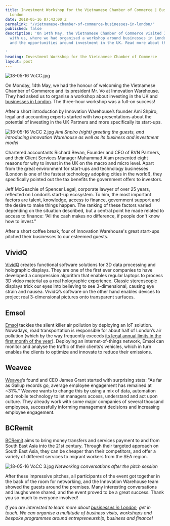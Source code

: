 ```yaml
---
title: Investment Workshop for the Vietnamese Chamber of Commerce | Businesses in
  London
date: 2018-05-16 07:43:00 Z
permalink: "/vietnamese-chamber-of-commerce-businesses-in-london/"
published: false
description: 'On 14th May, the Vietnamese Chamber of Commerce visited Innovation Warehouse
  with us, where we had organised a workshop around businesses in London, startups
  and the opportunities around investment in the UK. Read more about the event here!

'
heading: Investment Workshop for the Vietnamese Chamber of Commerce
layout: post
---
```


![18-05-16 VoCC.jpg](/uploads/18-05-16%20VoCC.jpg)

On Monday, 14th May, we had the honour of welcoming the Vietnamese Chamber of Commerce and its president Mr. Vo at Innovation Warehouse. They had asked us to organise a workshop about investing in the UK and [businesses in London](https://www.insider-london.co.uk/tours/in-depth-business-tour/). The three-hour workshop was a full-on success!

After a short introduction by Innovation Warehouse’s founder Ami Shpiro, legal and accounting experts started with two presentations about the potential of investing in the UK Partners and more specifically its start-ups. 

![18-05-16 VoCC 2.jpg](/uploads/18-05-16%20VoCC%202.jpg)
*Ami Shpiro (right) greeting the guests, and introducing Innovation Warehouse as well as its business and investment model*

Chartered accountants Richard Bevan, Founder and CEO of BVN Partners, and their Client Services Manager Muhammad Alam presented eight reasons for why to invest in the UK on the macro and micro level. Apart from the great environment for start-ups and technology businesses (London is one of the fastest technology adopting cities in the world!), they specifically pointed out the tax benefits the government offers to investors. 

Jeff McGeachie of Spencer Legal, corporate lawyer of over 25 years, reflected on London’s start-up ecosystem. To him, the most important factors are talent, knowledge, access to finance, government support and the desire to make things happen. The ranking of these factors varied depending on the situation described, but a central point he made related to access to finance: “All the cash makes no difference, if people don't know how to invest.”

After a short coffee break, four of Innovation Warehouse's great start-ups pitched their businesses to our esteemed guests.

## VividQ 
[VividQ](https://www.vivid-q.com/) creates functional software solutions for 3D data processing and holographic displays. They are one of the first ever companies to have developed a compression algorithm that enables regular laptops to process 3D video material as a real holographic experience. Classic stereoscopic displays trick our eyes into believing to see 3-dimensional, causing eye strain and nausea. VividQ’s software on the other hand enables devices to project real 3-dimensional pictures onto transparent surfaces.

## Emsol 
[Emsol](https://www.emsol.org/) tackles the silent killer air pollution by deploying an IoT solution. Nowadays, road transportation is responsible for about half of London’s air pollution (which by the way frequently exceeds [its legal annual limits in the first month of the year](https://www.theguardian.com/uk-news/2018/jan/30/london-reaches-legal-air-pollution-limit-just-one-month-into-the-new-year)). Deploying an internet-of-things network, Emsol can monitor and analyse the traffic of their clients’s vehicles, which in turn enables the clients to optimize and innovate to reduce their emissions. 

## Weavee 
[Weavee](https://www.weavee.co.uk/)’s found and CEO James Grant started with surprising stats: "As far as Gallup records go, average employee engagement has remained at ~31%." Weavee wants to change this by using a mix of data, automation and mobile technology to let managers access, understand and act upon culture. They already work with some major companies of several thousand employees, successfully informing management decisions and increasing employee engagement.

## BCRemit 
[BCRemit](https://www.bcremit.com/) aims to bring money transfers and services payment to and from South East Asia into the 21st century. Through their targeted approach on South East Asia, they can be cheaper than their competitors, and offer a variety of different services to migrant workers from the SEA region.

![18-05-16 VoCC 3.jpg](/uploads/18-05-16%20VoCC%203.jpg)
*Networking conversations after the pitch session*

After these impressive pitches, all participants of the event got together in the back of the room for networking, and the Innovation Warehouse team showed the guests around the premises. Many interesting conversations and laughs were shared, and the event proved to be a great success. Thank you so much to everyone involved!

*If you are interested to learn more about [businesses in London](https://www.insider-london.co.uk/tours/in-depth-business-tour/), get in touch. We can organise a multitude of business visits, workshops and bespoke programmes around entrepreneurship, business and finance!*